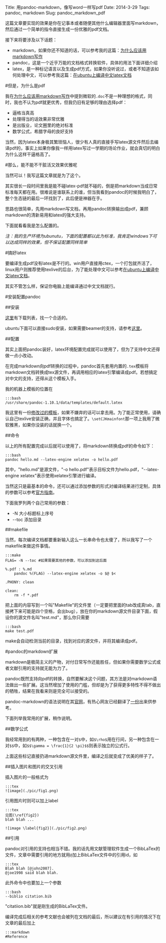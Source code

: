 Title: 用pandoc-markdown，像写word一样写pdf
Date: 2014-3-29
Tags: pandoc, markdown
Slug: pandoc_markdown_pdf

这篇文章要实现的效果是你在记事本或者随便其他什么编辑器里面写markdown，然后通过一个简单的指令直接生成一份优雅的pdf文档。

接下来将要涉及以下话题：

- markdown，如果你还不知道的话，可以参考我的这篇：[为什么应该用markdown写作]({filename}../latex/whyusemarkdown.md)
- pandoc，这是一个近乎万能的文档格式转换软件，具体的用法下面详细介绍
- latex，是一种标记语言以及生成pdf方式，如果你没听说过，或者不知道该如何处理中文，可以参考我这篇：[在ubuntu上编译中文latex文档]({filename}../latex/texchineseonlinux.md)

#但是，为什么是pdf

我在[为什么应该用markdown写作]({filename}../latex/whyusemarkdown.md)中提到微软的`.doc`不是一种理想的格式，同时，我也不认为pdf就更优秀，但我仍旧有足够的理由选择pdf：

- 逼格当真高
- 处理得当的话效果非常优雅
- 是出版业，论文圈里的绝对标准
- 数学公式，希腊字母的良好支持

当然，因为latex本身极其繁琐恼人，很少有人真的直接手写latex源文件然后去编译pdf的，事实上如果你像我一样用latex写过一学期的场论作业，就会真切的明白为什么这样干逼格高了。

#那么，能不能不干脏活又效果优雅呢

当然可以！我写这篇文章就是为了这个。

其实很长一段时间里我是能不碰latex-pdf就不碰的，倒是把markdown当成日常标准每天都在用。很难说是谁联系上的谁，但当我看到pandoc的时候我明白了，整个生态链的最后一环找到了，此后便是神器在手。

思路也很简单，先用markdown写文档，再用pandoc转换输出成pdf，兼顾markdown的清新易用和latex的强大支持。

下面就看看我是怎么配置的。

*注：我的生产环境为ubunutu，下面的配置都以此为标准，我肯定windows下可以达成同样的效果，但不保证配置同样简单*

#搞好latex

要编译生成pdf没有latex是不行的。win用户直接用ctex，一个打包就齐活了，linux用户则推荐使用texlive的后台，为了能处理中文可以参考[在ubuntu上编译中文latex文档]({filename}../latex/texchineseonlinux.md)。

其实不管怎么样，保证你电脑上能编译通过中文文档就行。

#安装配置pandoc

##安装

[这里](http://code.google.com/p/pandoc/downloads/list)有下载列表，找一个合适的。

ubuntu下面可以直接sudo安装，如果需要beamer的支持，请参考[这里](http://yanping.me/cn/blog/2012/03/13/pandoc/)。

##配置

其实上面把pandoc装好，latex环境配置完成就可以使用了，但为了支持中文还得做一点小改动。

在完成markdown向pdf转换的过程中，pandoc首先套用内置的`.tex`模板将markdown文档转换成tex源文件，再调用相应的latex引擎编译成pdf。若想搞定对中文的支持，还得从这个模板入手。

我的机器上模板的位置在

    :::bash
    /usr/share/pandoc-1.10.1/data/templates/default.latex

我这里有一份[修改过的模板](https://gist.github.com/yangsan/9686706)，如果不嫌弃的话可以拿去用。为了能正常使用，请确认自己texlive安装正确，并且字体也搞定了。`\setCJKmainfont`那一项上我用了微软雅黑，如果你没装的话就换一个。

##命令

以上的所有配置完成以后就可以使用了，将markdown转换成pdf的命令如下：

    :::bash
    pandoc hello.md --latex-engine xelatex -o hello.pdf

其中，"hello.md"是源文件，"-o hello.pdf"表示目标文件为hello.pdf，"--latex-engine xelatex"表示使用xelatex引擎进行编译。

当然这只是最基本的命令，还可以通过添加参数的形式对编译结果进行定制，具体的参数可以参考[官方指南](http://johnmacfarlane.net/pandoc/README.html)。

下面我罗列两个自己常用的参数：

- -N 大小标题标上序号
- --toc 添加目录

##makefile

当然，每次编译文档都要重新输入这么一长串命令也太傻了，所以我写了一个makefile来做这件事情。

    :::make
    FLAG= -N --toc #如果需要其他的参数，可以添加到这后面

    %.pdf : %.md
        pandoc %(FLAG) --latex-engine xelatex -o $@ $<

    .PHONY: clean

    clean:
        rm -f *.pdf

把上面的内容写到一个叫"Makefile"的文件里（一定要把里面的tab改成真tab，直接拷下来可能是四个空格，会出bug），放在你的markdown源文件目录下面，假设你的源文件名叫"test.md"，那么你只需要

    :::bash
    make test.pdf

make会自动检测当前的目录，找到对应的源文件，并将其编译成pdf。

#pandoc的markdown扩展

markdown是极简主义的产物，对付日常写作还能胜任，但如果你需要数学公式或者文献引用的支持就无能为力了。

pandoc既然支持向pdf的转换，自然要解决这个问题，其方法是对markdown语法做出一些扩展。这当然增加了使用的门槛，但却是为了获得更多特性不得不做出的牺牲，结果在我看来则是完全可以接受的。

pandoc-markdown的语法说明在其[官网](http://johnmacfarlane.net/pandoc/README.html)，有热心网友已经翻译了[一份](http://pages.tzengyuxio.me/pandoc/)出来供参考。

下面列举我常用的扩展，稍作说明。

##数学公式

我经常用到的有两种，一种包含在一对`$`中，如`$\rho$`用在行间，另一种包含在一对`$$`中，如`$$\gamma = \frac{1}{2 \pi}$$`则表示独立的公式行。

上面这些标记直接扔进markdown源文件里，编译之后就变成了优美的样子了。

##插入图片和图片的交叉引用

插入图片的一般格式为

    :::tex
    ![image](./pic/fig1.png)

引用图片时则可以加上label

    :::tex
    见图(\ref{fig2})
    blah blah ...

    ![image \label{fig2}](./pic/fig2.png)

##引用

pandoc对引用的支持也相当不错。我的话先用文献管理软件生成一个BibLaTex的文件，文章中需要引用的地方就用`@`加上BibLaTex文件中的引用id，如

    :::tex
    Blah blah [@john2007].
    @joe1998 said blah blah.

此外命令中也要加上一个参数

    :::bash
    --biblio citation.bib

"citatiion.bib"就是刚生成的BibLaTex文件。

编译完成后相关的参考文献也会被列在文档的最后，所以建议在有引用的情况下在文章的最后加上

    :::markdown
    #Reference
